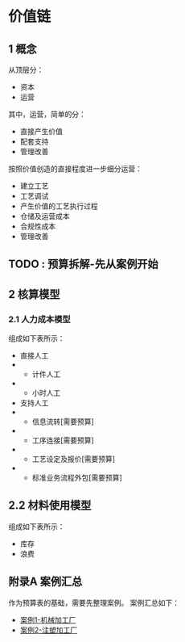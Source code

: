 # 价值链

## 1 概念
从顶层分：  
* 资本  
* 运营  

其中，运营，简单的分：  
* 直接产生价值  
* 配套支持  
* 管理改善  

按照价值创造的直接程度进一步细分运营：  
* 建立工艺  
* 工艺调试  
* 产生价值的工艺执行过程  
* 仓储及运营成本
* 合规性成本
* 管理改善

## TODO : 预算拆解-先从案例开始

## 2 核算模型

### 2.1 人力成本模型
组成如下表所示：  
* 直接人工
* * 计件人工 
* * 小时人工
* 支持人工
* * 信息流转[需要预算]
* * 工序连接[需要预算]
* * 工艺设定及报价[需要预算]
* * 标准业务流程外包[需要预算]

## 2.2 材料使用模型
组成如下表所示：  
* 库存
* 浪费



## 附录A 案例汇总  
作为预算表的基础，需要先整理案例。
案例汇总如下：  
* [案例1-机械加工厂](case1/README.md)  
* [案例2-注塑加工厂](case2/README.md)

